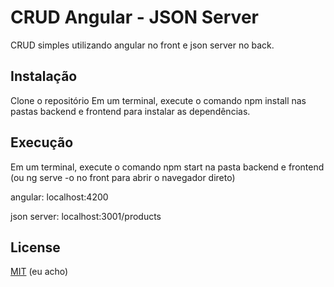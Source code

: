 # CRUD Angular - JSON Server

CRUD simples utilizando angular no front e json server no back.

## Instalação

Clone o repositório
Em um terminal, execute o comando npm install nas pastas backend e frontend para instalar as dependências.

## Execução

Em um terminal, execute o comando npm start na pasta backend e frontend (ou ng serve -o no front para abrir o navegador direto)

angular: localhost:4200

json server: localhost:3001/products

## License

[MIT](https://choosealicense.com/licenses/mit/) (eu acho)
